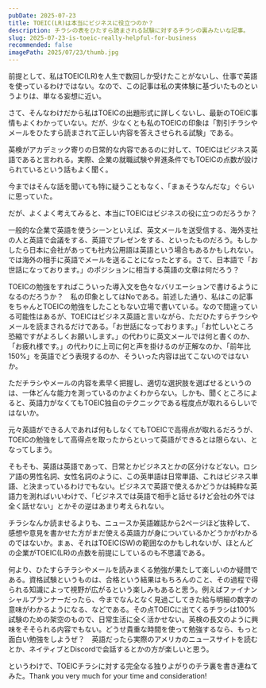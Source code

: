```yaml
---
pubDate: 2025-07-23
title: TOEIC(LR)は本当にビジネスに役立つのか？
description: チラシの表をひたすら読まされる試験に対するチラシの裏みたいな記事。
slug: 2025-07-23-is-toeic-really-helpful-for-business
recommended: false
imagePath: 2025/07/23/thumb.jpg
---
```


前提として、私はTOEIC(LR)を人生で数回しか受けたことがないし、仕事で英語を使っているわけではない。なので、この記事は私の実体験に基づいたものというよりは、単なる妄想に近い。

さて、そんなわけだから私はTOEICの出題形式に詳しくないし、最新のTOEIC事情もよくわかっていない。だが、少なくとも私のTOEICの印象は「割引チラシやメールをひたすら読まされて正しい内容を答えさせられる試験」である。

英検がアカデミック寄りの日常的な内容であるのに対して、TOEICはビジネス英語であると言われる。実際、企業の就職試験や昇進条件でもTOEICの点数が設けられているという話もよく聞く。

今まではそんな話を聞いても特に疑うこともなく、「まぁそうなんだな」ぐらいに思っていた。

だが、よくよく考えてみると、本当にTOEICはビジネスの役に立つのだろうか？

一般的な企業で英語を使うシーンといえば、英文メールを送受信する、海外支社の人と英語で会議をする、英語でプレゼンをする、といったものだろう。もしかしたら日本に会社があっても社内公用語は英語という場合もあるかもしれない。では海外の相手に英語でメールを送ることになったとする。さて、日本語で「お世話になっております。」のポジションに相当する英語の文章は何だろう？

TOEICの勉強をすればこういった導入文を色々なバリエーションで書けるようになるのだろうか？　私の印象としてはNoである。前述した通り、私はこの記事をちゃんとTOEICの勉強をしたこともない立場で書いている。なので間違っている可能性はあるが、TOEICはビジネス英語と言いながら、ただひたすらチラシやメールを読まされるだけである。「お世話になっております。」「お忙しいところ恐縮ですがよろしくお願いします。」の代わりに英文メールでは何と書くのか、「お疲れ様です。」の代わりに上司に何と声を掛けるのが正解なのか、「前年比150%」を英語でどう表現するのか、そういった内容は出てこないのではないか。

ただチラシやメールの内容を素早く把握し、適切な選択肢を選ばせるというのは、一体どんな能力を測っているのかよくわからない。しかも、聞くところによると、英語力がなくてもTOEIC独自のテクニックである程度点が取れるらしいではないか。

元々英語ができる人であれば何もしなくてもTOEICで高得点が取れるだろうが、TOEICの勉強をして高得点を取ったからといって英語ができるとは限らない、となってしまう。

そもそも、英語は英語であって、日常とかビジネスとかの区分けなどない。ロシア語の男性名詞、女性名詞のように、この英単語は日常単語、これはビジネス単語、と決まっているわけでもない。ビジネスで英語で使えるかどうかは純粋な英語力を測ればいいわけで、「ビジネスでは英語で相手と話せるけど会社の外では全く話せない」とかその逆はあまり考えられない。

チラシなんか読ませるよりも、ニュースか英語雑誌から2ページほど抜粋して、感想や意見を書かせた方がまだ使える英語力が身についているかどうかがわかるのではないか。まぁ、それはTOEIC(SW)の範囲なのかもしれないが、ほとんどの企業がTOEIC(LR)の点数を前提にしているのも不思議である。

何より、ひたすらチラシやメールを読みまくる勉強が果たして楽しいのか疑問である。資格試験というものは、合格という結果はもちろんのこと、その過程で得られる知識によって視野が広がるという楽しみもあると思う。例えばファイナンシャルプランナーだったら、今までなんとなく見過ごしてきた給与明細の数字の意味がわかるようになる、などである。その点TOEICに出てくるチラシは100%試験のための架空のもので、日常生活に全く活かせない。英検の長文のように興味をそそられる内容でもない。どうせ貴重な時間を使って勉強するなら、もっと面白い勉強をしようぜ？　英語だったら実際のアメリカのニュースサイトを読むとか、ネイティブとDiscordで会話するとかの方が楽しいと思う。

というわけで、TOEICチラシに対する完全なる独りよがりのチラ裏を書き連ねてみた。Thank you very much for your time and consideration!